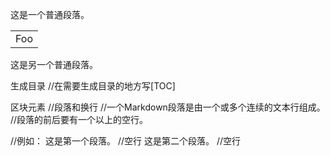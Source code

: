 这是一个普通段落。
<table>
  <tr>
      <td>Foo</td>
  <tr>
</table>
这是另一个普通段落。

生成目录
//在需要生成目录的地方写[TOC]

区块元素
//段落和换行
//一个Markdown段落是由一个或多个连续的文本行组成。
//段落的前后要有一个以上的空行。

//例如：
这是第一个段落。
//空行
这是第二个段落。
//空行
